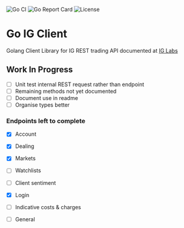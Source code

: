 ![Go CI](https://github.com/sneddonlewis/goigclient/actions/workflows/run-tests.yml/badge.svg) 
![Go Report Card](https://goreportcard.com/badge/github.com/sneddonlewis/goigclient) 
![License](https://img.shields.io/github/license/sneddonlewis/goigclient)

# Go IG Client
Golang Client Library for IG REST trading API documented at [IG Labs](https://labs.ig.com/rest-trading-api-guide.html)

## Work In Progress

- [ ] Unit test internal REST request rather than endpoint
- [ ] Remaining methods not yet documented
- [ ] Document use in readme
- [ ] Organise types better

### Endpoints left to complete
- [x] Account
- [x] Dealing
- [x] Markets
- [ ] Watchlists
- [ ] Client sentiment
- [x] Login
- [ ] Indicative costs & charges
- [ ] General

